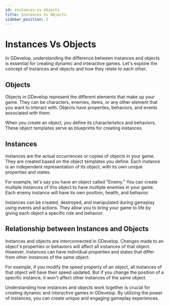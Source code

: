 ```yaml
---
id: instances-vs-objects
title: Instances Vs Objects
sidebar_position: 2
---
```


# Instances Vs Objects

In GDevelop, understanding the difference between instances and objects is essential for creating dynamic and interactive games. Let's explore the concept of instances and objects and how they relate to each other.

## Objects

Objects in GDevelop represent the different elements that make up your game. They can be characters, enemies, items, or any other element that you want to interact with. Objects have properties, behaviors, and events associated with them.

When you create an object, you define its characteristics and behaviors. These object templates serve as blueprints for creating instances.

## Instances

Instances are the actual occurrences or copies of objects in your game. They are created based on the object templates you define. Each instance is an independent representation of its object, with its own unique properties and states.

For example, let's say you have an object called "Enemy." You can create multiple instances of this object to have multiple enemies in your game. Each enemy instance will have its own position, health, and behavior.

Instances can be created, destroyed, and manipulated during gameplay using events and actions. They allow you to bring your game to life by giving each object a specific role and behavior.

## Relationship between Instances and Objects

Instances and objects are interconnected in GDevelop. Changes made to an object's properties or behaviors will affect all instances of that object. However, instances can have individual properties and states that differ from other instances of the same object.

For example, if you modify the speed property of an object, all instances of that object will have their speed updated. But if you change the position of a specific instance, it won't affect other instances of the same object.

Understanding how instances and objects work together is crucial for creating dynamic and interactive games in GDevelop. By utilizing the power of instances, you can create unique and engaging gameplay experiences.
